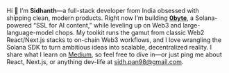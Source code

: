 Hi 👋 I’m **Sidhanth**—a full-stack developer from India obsessed with shipping clean, modern products. Right now I’m building **[0byte](https://www.0byte.tech/)**, a Solana-powered “SSL for AI content,” while leveling up on Web3 and large-language-model chops. My toolkit runs the gamut from classic Web2 React/Next.js stacks to on-chain Web3 workflows, and I love wrangling the Solana SDK to turn ambitious ideas into scalable, decentralized reality. I share what I learn on [Medium](https://medium.com/@sidhanthpandey), so feel free to dive in—or just ping me about React, Next.js, or anything dev-life at <sidh.pan98@gmail.com>.
